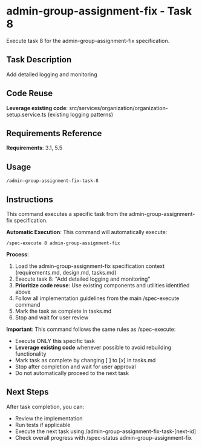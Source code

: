 # admin-group-assignment-fix - Task 8

Execute task 8 for the admin-group-assignment-fix specification.

## Task Description
Add detailed logging and monitoring

## Code Reuse
**Leverage existing code**: src/services/organization/organization-setup.service.ts (existing logging patterns)

## Requirements Reference
**Requirements**: 3.1, 5.5

## Usage
```
/admin-group-assignment-fix-task-8
```

## Instructions
This command executes a specific task from the admin-group-assignment-fix specification.

**Automatic Execution**: This command will automatically execute:
```
/spec-execute 8 admin-group-assignment-fix
```

**Process**:
1. Load the admin-group-assignment-fix specification context (requirements.md, design.md, tasks.md)
2. Execute task 8: "Add detailed logging and monitoring"
3. **Prioritize code reuse**: Use existing components and utilities identified above
4. Follow all implementation guidelines from the main /spec-execute command
5. Mark the task as complete in tasks.md
6. Stop and wait for user review

**Important**: This command follows the same rules as /spec-execute:
- Execute ONLY this specific task
- **Leverage existing code** whenever possible to avoid rebuilding functionality
- Mark task as complete by changing [ ] to [x] in tasks.md
- Stop after completion and wait for user approval
- Do not automatically proceed to the next task

## Next Steps
After task completion, you can:
- Review the implementation
- Run tests if applicable
- Execute the next task using /admin-group-assignment-fix-task-[next-id]
- Check overall progress with /spec-status admin-group-assignment-fix
